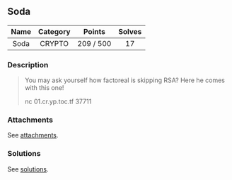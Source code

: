 ## Soda

|  Name  |  Category  |  Points  |  Solves  |
| :----: | :----: | :----: | :----: |
|  Soda  |  CRYPTO  |  209 / 500  |  17  |

### Description
> You may ask yourself how factoreal is skipping RSA? Here he comes with this one!
> 
> nc 01.cr.yp.toc.tf 37711

### Attachments
See [attachments](https://github.com/roadicing/ctf-writeups/tree/main/2022/cryptoctf/soda/attachments).

### Solutions
See [solutions](https://github.com/roadicing/ctf-writeups/tree/main/2022/cryptoctf/soda/solutions).